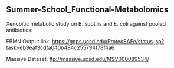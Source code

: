 ## Summer-School_Functional-Metabolomics

Xenobitic metabolic study on B. subtilis and E. coli against pooled antibiotics:

FBMN Output link: https://gnps.ucsd.edu/ProteoSAFe/status.jsp?task=eb9eaf3cdfa040b484c255794f78f4a6

Massive Dataset: ftp://massive.ucsd.edu/MSV000089534/

